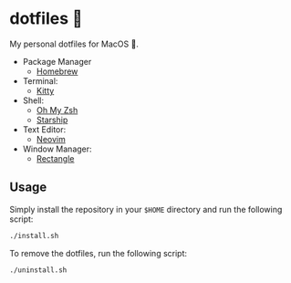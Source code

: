 # dotfiles 📂

My personal dotfiles for MacOS 🍎.

- Package Manager
  - [Homebrew](https://brew.sh/)
- Terminal:
  - [Kitty](https://sw.kovidgoyal.net/kitty/)
- Shell:
  - [Oh My Zsh](https://ohmyz.sh/)
  - [Starship](https://starship.rs/)
- Text Editor:
  - [Neovim](https://neovim.io/)
- Window Manager:
  - [Rectangle](https://rectangleapp.com/)

## Usage

Simply install the repository in your `$HOME` directory and run the following script:

```bash
./install.sh
```

To remove the dotfiles, run the following script:

```bash
./uninstall.sh
```
